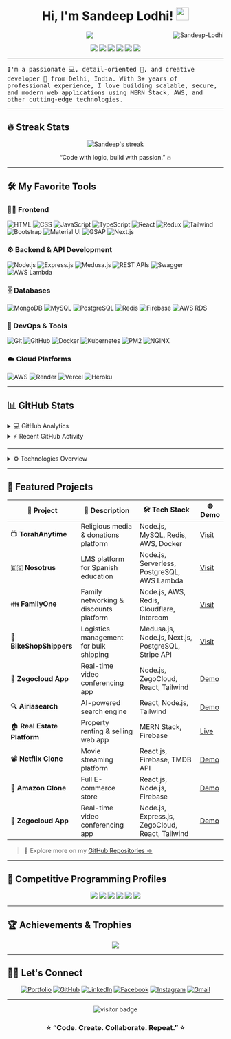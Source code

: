 <h1 align="center">
Hi, I'm Sandeep Lodhi! 
  <img src="https://media.giphy.com/media/hvRJCLFzcasrR4ia7z/giphy.gif" width="30">
</h1>
<img src="https://komarev.com/ghpvc/?username=Sandeep-Lodhi&label=Profile%20Views&color=0e75b6&style=flat" align='right' alt="Sandeep-Lodhi" />

<p align="center">
  <a href="https://github.com/DenverCoder1/readme-typing-svg">
    <img src="https://readme-typing-svg.herokuapp.com?lines=Full+Stack+MERN+Developer;Node.js+%7C+React.js+%7C+MySQL+%7C+MongoDB;AWS+Serverless+Engineer;Always+Learning+New+Technologies&center=true&width=480&height=45">
  </a>
</p>

<p align="center">
  <a href="https://linkedin.com/in/sandeep-lodhi-30293620b"><img src="https://img.shields.io/badge/-LinkedIn-blue?style=flat-square&logo=linkedin" /></a>
  <a href="mailto:officialsandeeplodhi@gmail.com"><img src="https://img.shields.io/badge/-Gmail-grey?style=flat-square&logo=gmail" /></a>
  <a href="https://codepen.io/sandeep-lodhi"><img src="https://img.shields.io/badge/-CodePen-black?style=flat-square&logo=codepen" /></a>
  <a href="https://x.com/Sandeep98546666"><img src="https://img.shields.io/badge/-X-black?style=flat-square&logo=x" /></a>
  <a href="https://www.instagram.com/i_sandeeprajpoot/"><img src="https://img.shields.io/badge/-Instagram-E4405F?style=flat-square&logo=instagram&logoColor=white" /></a>
  <a href="https://github.com/Sandeep-Lodhi"><img src="https://img.shields.io/github/followers/Sandeep-Lodhi?label=Followers&style=social" /></a>
</p>

---

<samp>
I'm a passionate 💻, detail-oriented 🎯, and creative developer 🚀 from Delhi, India.  
With 3+ years of professional experience, I love building scalable, secure, and modern web applications using MERN Stack, AWS, and other cutting-edge technologies.
</samp>

---

## 🔥 Streak Stats  

<p align="center">
  <a href="https://github.com/DenverCoder1/github-readme-streak-stats">
    <img title="🔥 Get streak stats" alt="Sandeep's streak" src="https://github-readme-streak-stats-eight.vercel.app/?user=Sandeep-Lodhi&theme=monokai-metallian&hide_border=true"/>
  </a>
  <p align="center">“Code with logic, build with passion.” 🔥</p>
</p>

---

## 🛠️ My Favorite Tools  

### 👨‍💻 Frontend  

<p>
  <img alt="HTML" src="https://img.shields.io/badge/HTML5-%23E34F26.svg?logo=html5&logoColor=white">
  <img alt="CSS" src="https://img.shields.io/badge/CSS3-%231572B6.svg?logo=css3&logoColor=white">
  <img alt="JavaScript" src="https://img.shields.io/badge/JavaScript-%23F7DF1E.svg?logo=javascript&logoColor=black">
  <img alt="TypeScript" src="https://img.shields.io/badge/TypeScript-007ACC.svg?logo=typescript&logoColor=white">
  <img alt="React" src="https://img.shields.io/badge/React-%2320232a.svg?logo=react&logoColor=%2361DAFB">
  <img alt="Redux" src="https://img.shields.io/badge/Redux-764ABC.svg?logo=redux&logoColor=white">
  <img alt="Tailwind" src="https://img.shields.io/badge/TailwindCSS-38B2AC.svg?logo=tailwindcss&logoColor=white">
  <img alt="Bootstrap" src="https://img.shields.io/badge/Bootstrap-7952B3.svg?logo=bootstrap&logoColor=white">
  <img alt="Material UI" src="https://img.shields.io/badge/Material%20UI-0081CB.svg?logo=mui&logoColor=white">
  <img alt="GSAP" src="https://img.shields.io/badge/GSAP-88CE02.svg?logo=greensock&logoColor=black">
  <img alt="Next.js" src="https://img.shields.io/badge/Next.js-000000.svg?logo=next.js&logoColor=white">
</p>

### ⚙️ Backend & API Development  

<p>
  <img alt="Node.js" src="https://img.shields.io/badge/Node.js-339933.svg?logo=node.js&logoColor=white">
  <img alt="Express.js" src="https://img.shields.io/badge/Express.js-404d59.svg?logo=express&logoColor=white">
  <img alt="Medusa.js" src="https://img.shields.io/badge/Medusa.js-000000.svg?logo=medusajs&logoColor=white">
  <img alt="REST APIs" src="https://img.shields.io/badge/REST-02569B.svg?logo=rest&logoColor=white">
  <img alt="Swagger" src="https://img.shields.io/badge/Swagger-85EA2D.svg?logo=swagger&logoColor=black">
  <img alt="AWS Lambda" src="https://img.shields.io/badge/AWS%20Lambda-FF9900.svg?logo=awslambda&logoColor=white">
</p>

### 🗄️ Databases  

<p>
  <img alt="MongoDB" src="https://img.shields.io/badge/MongoDB-%234ea94b.svg?logo=mongodb&logoColor=white">
  <img alt="MySQL" src="https://img.shields.io/badge/MySQL-%2300f.svg?logo=mysql&logoColor=white">
  <img alt="PostgreSQL" src="https://img.shields.io/badge/PostgreSQL-316192.svg?logo=postgresql&logoColor=white">
  <img alt="Redis" src="https://img.shields.io/badge/Redis-DC382D.svg?logo=redis&logoColor=white">
  <img alt="Firebase" src="https://img.shields.io/badge/Firebase-FFCA28.svg?logo=firebase&logoColor=black">
  <img alt="AWS RDS" src="https://img.shields.io/badge/AWS%20RDS-527FFF.svg?logo=amazonaws&logoColor=white">
</p>

### 🧰 DevOps & Tools  

<p>
  <img alt="Git" src="https://img.shields.io/badge/Git-F05033.svg?logo=git&logoColor=white">
  <img alt="GitHub" src="https://img.shields.io/badge/GitHub-181717.svg?logo=github&logoColor=white">
  <img alt="Docker" src="https://img.shields.io/badge/Docker-2496ED.svg?logo=docker&logoColor=white">
  <img alt="Kubernetes" src="https://img.shields.io/badge/Kubernetes-326ce5.svg?logo=kubernetes&logoColor=white">
  <img alt="PM2" src="https://img.shields.io/badge/PM2-2B037A.svg?logo=pm2&logoColor=white">
  <img alt="NGINX" src="https://img.shields.io/badge/NGINX-009639.svg?logo=nginx&logoColor=white">
</p>

### ☁️ Cloud Platforms  

<p>
  <img alt="AWS" src="https://img.shields.io/badge/AWS-232F3E.svg?logo=amazonaws&logoColor=white">
  <img alt="Render" src="https://img.shields.io/badge/Render-46E3B7.svg?logo=render&logoColor=black">
  <img alt="Vercel" src="https://img.shields.io/badge/Vercel-000000.svg?logo=vercel&logoColor=white">
  <img alt="Heroku" src="https://img.shields.io/badge/Heroku-430098.svg?logo=heroku&logoColor=white">
</p>

---

## 📊 GitHub Stats  

<details>
  <summary>💻 GitHub Analytics</summary>
  <br/>
  <p align="center">
    <img src="https://github-readme-stats.vercel.app/api?username=Sandeep-Lodhi&show_icons=true&theme=react&hide_border=true&bg_color=1F222E&title_color=F85D7F&icon_color=F8D866" height="192px"/>
    <img src="https://github-readme-stats.vercel.app/api/top-langs/?username=Sandeep-Lodhi&langs_count=8&layout=compact&theme=react&hide_border=true&bg_color=1F222E&title_color=F85D7F&icon_color=F8D866" height="192px"/>
  </p>
</details>

<details>
  <summary>⚡ Recent GitHub Activity</summary>
  <br/>
  <a href="https://github.com/ashutosh00710/github-readme-activity-graph">
    <img alt="Sandeep's Activity Graph" src="https://github-readme-activity-graph.vercel.app/graph?username=Sandeep-Lodhi&bg_color=1F222E&color=F8D866&line=F85D7F&point=FFFFFF&hide_border=true"/>
  </a>
</details>

---

<details>
  <summary>⚙️ Technologies Overview</summary>

  <br/>

  | **Category** | **Technologies & Tools** |
  |---------------|--------------------------|
  | **Frontend** | HTML5, CSS3, JavaScript (ES6), TypeScript, React.js, Redux Toolkit, GSAP, jQuery, Tailwind CSS, Bootstrap, Material UI |
  | **Backend & APIs** | Node.js, Express.js, Next.js, Medusa.js, RESTful APIs, JSON, AJAX, TRPC, Swagger (OpenAPI), Redoc, AWS Lambda |
  | **Databases** | MongoDB, PostgreSQL, MySQL, MS SQL Server, SQLite3, Firebase, DynamoDB, Redis, RethinkDB, ClickHouse, AWS RDS |
  | **ORM & Data Modeling** | Mongoose, Sequelize, Prisma, MikroORM, TypeORM |
  | **DevOps & CI/CD** | Git, GitHub, GitLab CI, Bitbucket, GitHub Actions, Docker, Kubernetes, Kafka, ESLint, Prettier, Linter, Dependabot |
  | **Testing & QA** | Jest, Mocha, Chai, Supertest, Cypress, Codecov, Sentry, JMeter |
  | **Cloud & Deployment** | Firebase, AWS (S3, EC2, RDS), Cloudflare, DigitalOcean, Render, Vercel, Heroku, NGINX, PM2 |
  | **Package Managers** | npm, pnpm, yarn, bun, nvm |
  | **Project Management** | Jira, Trello, ClickUp, GitHub Projects |
  | **Developer Tools** | VS Code, Cursor, Windsurf, V0, Trae, Postman, Chromatic, Google Workspace |
  | **AI & Automation Tools** | ChatGPT, GitHub Copilot, Blackbox, DeepShek, Trycer, Lovable, Bolt.new, Intercom.ai |
  | **Communication & Collaboration** | Slack, Microsoft Teams, Skype, WhatsApp, Google Meet, Zoom |

</details>

---

## 🚀 Featured Projects  

| 🔗 Project | 🧩 Description | 🛠 Tech Stack | 🌐 Demo |
|-------------|----------------|---------------|----------|
| 📺 **TorahAnytime** | Religious media & donations platform | Node.js, MySQL, Redis, AWS, Docker | [Visit](https://torahanytime.com/) |
| 🇪🇸 **Nosotrus** | LMS platform for Spanish education | Node.js, Serverless, PostgreSQL, AWS Lambda | [Visit](https://develop.nosotrosonline.com/) |
| 👪 **FamilyOne** | Family networking & discounts platform | Node.js, AWS, Redis, Cloudflare, Intercom | [Visit](https://family.one/) |
| 🚚 **BikeShopShippers** | Logistics management for bulk shipping | Medusa.js, Node.js, Next.js, PostgreSQL, Stripe API | [Visit](https://bikeshopshippers.com/us) |
| 🎥 **Zegocloud App** | Real-time video conferencing app | Node.js, ZegoCloud, React, Tailwind | [Demo](https://zegocloud-app.vercel.app/) |
| 🔍 **Airiasearch** | AI-powered search engine | React, Node.js, Tailwind | [Demo](https://airiasearch.vercel.app/) |
| 🏠 **Real Estate Platform** | Property renting & selling web app | MERN Stack, Firebase | [Live](https://real-estate-d1ad.onrender.com/) |
| 📽️ **Netflix Clone** | Movie streaming platform | React.js, Firebase, TMDB API | [Demo](https://netflix-clone-git-main-sandeep-lodhis-projects.vercel.app/) |
| 🛒 **Amazon Clone** | Full E-commerce store | React.js, Node.js, Firebase | [Demo](https://amazone-clone-six-omega.vercel.app/) |
| 🎥 **Zegocloud App** | Real-time video conferencing app | Node.js, Express.js, ZegoCloud, React, Tailwind | [Demo](https://zegocloud-app.vercel.app/) |

> 🌟 Explore more on my [GitHub Repositories →](https://github.com/Sandeep-Lodhi?tab=repositories)

---

## 🧮 Competitive Programming Profiles  

<p align="center">
  <a href="https://www.hackerrank.com/profile/officialsandeep1"><img src="https://img.shields.io/badge/HackerRank-00EA64?style=for-the-badge&logo=hackerrank&logoColor=white"></a>
  <a href="https://www.hackerearth.com/@sandeep3581/"><img src="https://img.shields.io/badge/HackerEarth-323754?style=for-the-badge&logo=hackerearth&logoColor=white"></a>
  <a href="https://www.geeksforgeeks.org/user/officialsandeeplodhi/"><img src="https://img.shields.io/badge/GeeksforGeeks-0F9D58?style=for-the-badge&logo=geeksforgeeks&logoColor=white"></a>
  <a href="https://leetcode.com/u/OfficialSandeepLodhi_7/"><img src="https://img.shields.io/badge/LeetCode-FFA116?style=for-the-badge&logo=leetcode&logoColor=black"></a>
  <a href="https://www.codechef.com/users/sandeep_134"><img src="https://img.shields.io/badge/CodeChef-5B4638?style=for-the-badge&logo=codechef&logoColor=white"></a>
  <a href="https://codeforces.com/profile/Sandeep_Lodhi"><img src="https://img.shields.io/badge/Codeforces-1F8ACB?style=for-the-badge&logo=codeforces&logoColor=white"></a>
</p>

---

## 🏆 Achievements & Trophies  

<p align="center">
  <img src="https://github-profile-trophy.vercel.app/?username=Sandeep-Lodhi&theme=onedark&margin-w=10&no-bg=true" />
</p>

---

## 🙋‍♂️ Let's Connect  

<p align="center">
  <a href="https://sandeeplodhi-portfolio.netlify.app/" target="_blank"><img src="https://img.icons8.com/bubbles/50/000000/web.png" alt="Portfolio"/></a>
  <a href="https://github.com/Sandeep-Lodhi" target="_blank"><img src="https://img.icons8.com/bubbles/50/000000/github.png" alt="GitHub"/></a>
  <a href="https://linkedin.com/in/sandeep-lodhi-30293620b" target="_blank"><img src="https://img.icons8.com/bubbles/50/000000/linkedin.png" alt="LinkedIn"/></a>
  <a href="https://www.facebook.com/sandeep.lodhi.98735/" target="_blank"><img src="https://img.icons8.com/bubbles/50/000000/facebook-new.png" alt="Facebook"/></a>
  <!-- <a href="https://x.com/Sandeep98546666" target="_blank"><img src="https://img.icons8.com/bubbles/50/000000/twitter.png" alt="Twitter"/></a> -->
  <a href="https://www.instagram.com/i_sandeeprajpoot/" target="_blank"><img src="https://img.icons8.com/bubbles/50/000000/instagram.png" alt="Instagram"/></a>
  <a href="mailto:officialsandeeplodhi@gmail.com" target="_blank"><img src="https://img.icons8.com/bubbles/50/000000/gmail.png" alt="Gmail"/></a>
</p>

---

<p align="center">
  <img src="https://visitor-badge.laobi.icu/badge?page_id=Sandeep-Lodhi.Sandeep-Lodhi" alt="visitor badge"/>
</p>

<h3 align="center">⭐ “Code. Create. Collaborate. Repeat.” ⭐</h3>
